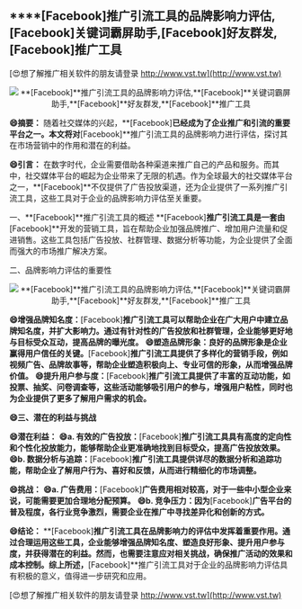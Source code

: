## ****[Facebook]**推广引流工具的品牌影响力评估,**[Facebook]**关键词霸屏助手,**[Facebook]**好友群发,**[Facebook]**推广工具**

[😍想了解推广相关软件的朋友请登录 http://www.vst.tw](http://www.vst.tw)

 <center><img src="https://vst.tw/MP4/tuiguang/png/2.png" alt="**[Facebook]**推广引流工具的品牌影响力评估,**[Facebook]**关键词霸屏助手,**[Facebook]**好友群发,**[Facebook]**推广工具"></center>

**😄摘要：**
随着社交媒体的兴起，**[Facebook]**已经成为了企业推广和引流的重要平台之一。本文将对**[Facebook]**推广引流工具的品牌影响力进行评估，探讨其在市场营销中的作用和潜在的利益。

**😄引言：**
在数字时代，企业需要借助各种渠道来推广自己的产品和服务。而其中，社交媒体平台的崛起为企业带来了无限的机遇。作为全球最大的社交媒体平台之一，**[Facebook]**不仅提供了广告投放渠道，还为企业提供了一系列推广引流工具，这些工具对于企业的品牌影响力评估至关重要。

一、**[Facebook]**推广引流工具的概述
**[Facebook]**推广引流工具是一套由**[Facebook]**开发的营销工具，旨在帮助企业加强品牌推广、增加用户流量和促进销售。这些工具包括广告投放、社群管理、数据分析等功能，为企业提供了全面而强大的市场推广解决方案。

二、品牌影响力评估的重要性

 <center><img src="https://vst.tw/MP4/tuiguang/png/1.png" alt="**[Facebook]**推广引流工具的品牌影响力评估,**[Facebook]**关键词霸屏助手,**[Facebook]**好友群发,**[Facebook]**推广工具"></center>

**😄增强品牌知名度：**[Facebook]**推广引流工具可以帮助企业在广大用户中建立品牌知名度，并扩大影响力。通过有针对性的广告投放和社群管理，企业能够更好地与目标受众互动，提高品牌的曝光度。**
**😄塑造品牌形象：良好的品牌形象是企业赢得用户信任的关键。**[Facebook]**推广引流工具提供了多样化的营销手段，例如视频广告、品牌故事等，帮助企业塑造积极向上、专业可信的形象，从而增强品牌价值。**
**😄提升用户参与度：**[Facebook]**推广引流工具提供了丰富的互动功能，如投票、抽奖、问卷调查等，这些活动能够吸引用户的参与，增强用户粘性，同时也为企业提供了更多了解用户需求的机会。**

**😄三、潜在的利益与挑战**

**😄潜在利益：**
**😄a. 有效的广告投放：**[Facebook]**推广引流工具具有高度的定向性和个性化投放能力，能够帮助企业更准确地找到目标受众，提高广告投放效果。**
**😄b. 数据分析与追踪：**[Facebook]**推广引流工具提供详尽的数据分析和追踪功能，帮助企业了解用户行为、喜好和反馈，从而进行精细化的市场调整。**

**😄挑战：**
**😄a. 广告费用：**[Facebook]**广告费用相对较高，对于一些中小型企业来说，可能需要更加合理地分配预算。**
**😄b. 竞争压力：因为**[Facebook]**广告平台的普及程度，各行业竞争激烈，需要企业在推广中寻找差异化和创新的方式。**

**😄结论：**
**[Facebook]**推广引流工具在品牌影响力的评估中发挥着重要作用。通过合理运用这些工具，企业能够增强品牌知名度、塑造良好形象、提升用户参与度，并获得潜在的利益。然而，也需要注意应对相关挑战，确保推广活动的效果和成本控制。综上所述，**[Facebook]**推广引流工具对于企业的品牌影响力评估具有积极的意义，值得进一步研究和应用。

[😍想了解推广相关软件的朋友请登录 http://www.vst.tw](http://www.vst.tw)



